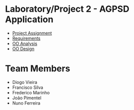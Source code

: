 # Laboratory/Project 2 - AGPSD Application

* [Project Assignment](Assignment.md)
* [Requirements](Requirements.md)
* [OO Analysis](OOAnalysis.md)
* [OO Design](OODesign.md)

# Team Members

* Diogo Vieira
* Francisco Silva
* Frederico Marinho
* João Pimentel
* Nuno Ferreira
